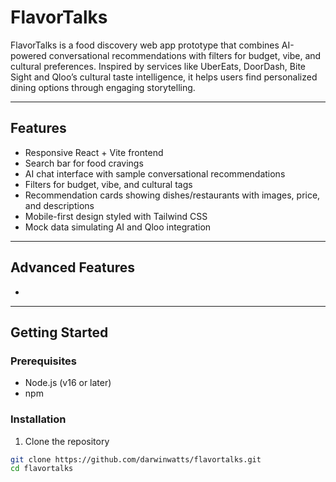 # FlavorTalks
FlavorTalks is a food discovery web app prototype that combines AI-powered conversational recommendations with filters for budget, vibe, and cultural preferences. Inspired by services like UberEats, DoorDash, Bite Sight and Qloo’s cultural taste intelligence, it helps users find personalized dining options through engaging storytelling.

---

## Features

- Responsive React + Vite frontend
- Search bar for food cravings
- AI chat interface with sample conversational recommendations
- Filters for budget, vibe, and cultural tags
- Recommendation cards showing dishes/restaurants with images, price, and descriptions
- Mobile-first design styled with Tailwind CSS
- Mock data simulating AI and Qloo integration

---

## Advanced Features

- 

---

## Getting Started

### Prerequisites

- Node.js (v16 or later)
- npm

### Installation

1. Clone the repository

```bash
git clone https://github.com/darwinwatts/flavortalks.git
cd flavortalks
